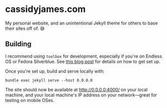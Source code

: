 # cassidyjames.com

My personal website, and an unintentional Jekyll theme for others to base their sites off of. 😅

## Building

I recommend using `toolbox` for development, especially if you're on Endless OS or Fedora Silverblue. See [this blog post](https://cassidyjames.com/blog/github-pages-jekyll-fedora-silverblue/) for details on how to get set up.

Once you're set up, build and serve locally with:

```shell
bundle exec jekyll serve --host 0.0.0.0
```

The site should now be available at http://0.0.0.0:4000/ on your local machine, and your local machine's IP address on your network—great for testing on mobile OSes.
